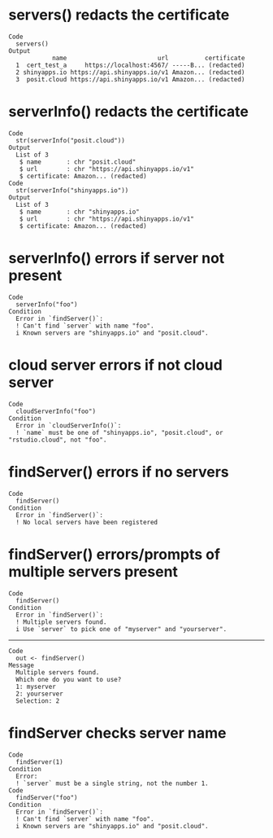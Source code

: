 # servers() redacts the certificate

    Code
      servers()
    Output
                name                         url          certificate
      1  cert_test_a     https://localhost:4567/ -----B... (redacted)
      2 shinyapps.io https://api.shinyapps.io/v1 Amazon... (redacted)
      3  posit.cloud https://api.shinyapps.io/v1 Amazon... (redacted)

# serverInfo() redacts the certificate

    Code
      str(serverInfo("posit.cloud"))
    Output
      List of 3
       $ name       : chr "posit.cloud"
       $ url        : chr "https://api.shinyapps.io/v1"
       $ certificate: Amazon... (redacted)
    Code
      str(serverInfo("shinyapps.io"))
    Output
      List of 3
       $ name       : chr "shinyapps.io"
       $ url        : chr "https://api.shinyapps.io/v1"
       $ certificate: Amazon... (redacted)

# serverInfo() errors if server not present

    Code
      serverInfo("foo")
    Condition
      Error in `findServer()`:
      ! Can't find `server` with name "foo".
      i Known servers are "shinyapps.io" and "posit.cloud".

# cloud server errors if not cloud server

    Code
      cloudServerInfo("foo")
    Condition
      Error in `cloudServerInfo()`:
      ! `name` must be one of "shinyapps.io", "posit.cloud", or "rstudio.cloud", not "foo".

# findServer() errors if no servers

    Code
      findServer()
    Condition
      Error in `findServer()`:
      ! No local servers have been registered

# findServer() errors/prompts of multiple servers present

    Code
      findServer()
    Condition
      Error in `findServer()`:
      ! Multiple servers found.
      i Use `server` to pick one of "myserver" and "yourserver".

---

    Code
      out <- findServer()
    Message
      Multiple servers found.
      Which one do you want to use?
      1: myserver
      2: yourserver
      Selection: 2

# findServer checks server name

    Code
      findServer(1)
    Condition
      Error:
      ! `server` must be a single string, not the number 1.
    Code
      findServer("foo")
    Condition
      Error in `findServer()`:
      ! Can't find `server` with name "foo".
      i Known servers are "shinyapps.io" and "posit.cloud".

